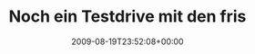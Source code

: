 ---
retweeted: false
source: <a href="http://twitter.com" rel="nofollow">Twitter Web Client</a>
entities:
  hashtags: []
  symbols: []
  user_mentions:
  - name: studioexpress
    screen_name: susestudio
    indices:
    - '45'
    - '56'
    id_str: '17414609'
    id: '17414609'
  urls: []
display_text_range:
- '0'
- '116'
favorite_count: '0'
id_str: '3416121705'
truncated: false
retweet_count: '0'
id: '3416121705'
created_at: Wed Aug 19 23:52:08 +0000 2009
favorited: false
full_text: Noch ein Testdrive mit den frisch dampfenden [@susestudio](https://twitter.com/susestudio)
  Builds 0.0.1 und 0.0.2, dann Bett. So der Plan. Stay tuned.
lang: de
tags:
- pesos:twitter
date: '2009-08-19T23:52:08+00:00'
src: https://twitter.com/bascht/status/3416121705
original_url: https://twitter.com/bascht/status/3416121705
type: twitter_tweet
text: Noch ein Testdrive mit den frisch dampfenden [@susestudio](https://twitter.com/susestudio)
  Builds 0.0.1 und 0.0.2, dann Bett. So der Plan. Stay tuned.
title: Noch ein Testdrive mit den fris

---